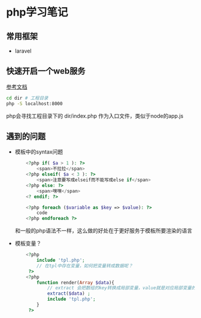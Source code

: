 # php学习笔记

## 常用框架
- laravel

## 快速开启一个web服务
[参考文档](http://php.net/manual/zh/features.commandline.webserver.php)
```bash
cd dir # 工程目录
php -S localhost:8000
```
php会寻找工程目录下的 dir/index.php 作为入口文件，类似于node的app.js

## 遇到的问题
- 模板中的syntax问题
    ``` php
        <?php if( $a > 1 ): ?>
            <span>不拉拉</span>
        <?php elseif( $a < 3 ): ?>
            <span>注意要写成elseif而不能写成else if</span>
        <?php else: ?>
            <span>嘿嘿</span>
        <? endif; ?>

        <?php foreach ($variable as $key => $value): ?>
            code
        <?php endforeach ?>
    ```
    和一般的php语法不一样，这么做的好处在于更好服务于模板所要渲染的语言

- 模板变量？
    ```php
        <?php
            include 'tpl.php';
            // 在tpl中存在变量，如何把变量转成数据呢？
         ?>
        <?php
            function render(Array $data){
                // extract 会把数组的key转换成局部变量，value就是对应局部变量的值
                extract($data) ;
                include 'tpl.php';
            }
         ?>
    ```

